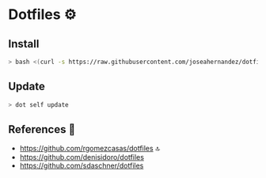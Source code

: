 # Dotfiles ⚙️

## Install

```bash
> bash <(curl -s https://raw.githubusercontent.com/joseahernandez/dotfiles/master/installer)
```

## Update

```bash
> dot self update
```

## References 📖

* https://github.com/rgomezcasas/dotfiles 🔝
* https://github.com/denisidoro/dotfiles
* https://github.com/sdaschner/dotfiles

